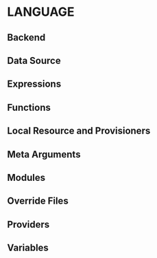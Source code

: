 # LANGUAGE

## Backend

## Data Source

## Expressions

## Functions

## Local Resource and Provisioners

## Meta Arguments

## Modules

## Override Files

## Providers

## Variables